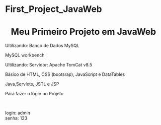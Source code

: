 # First_Project_JavaWeb
<h1 align="center">Meu Primeiro Projeto em JavaWeb</h1>

<p align="left">Ultilizando: Banco de Dados MySQL</p>
<p aling="left">MySQL workbench</p>

<p align="left">Ultilizando: Servidor: Apache TomCat v8.5</p>

<p align="left">Básico de HTML, CSS (bootsrap), JavaScript e DataTables</p>

<p align="left">Java,Servlets, JSTL e JSP </p>

<p align="left">Para fazer o login no Projeto<p/><br>
<p align="left">
  login: admin <br/>
  senha: 123
<p/>
